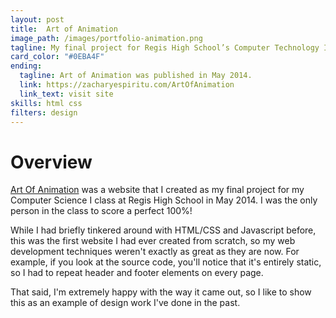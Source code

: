 ```yaml
---
layout: post
title:  Art of Animation
image_path: /images/portfolio-animation.png
tagline: My final project for Regis High School’s Computer Technology I course
card_color: "#0EBA4F"
ending:
  tagline: Art of Animation was published in May 2014.
  link: https://zacharyespiritu.com/ArtOfAnimation
  link_text: visit site
skills: html css
filters: design
---
```


# Overview

[Art Of Animation][art-of-animation] was a website that I created as my final project for my Computer Science I class at Regis High School in May 2014. I was the only person in the class to score a perfect 100%!

While I had briefly tinkered around with HTML/CSS and Javascript before, this was the first website I had ever created from scratch, so my web development techniques weren't exactly as great as they are now. For example, if you look at the source code, you'll notice that it's entirely static, so I had to repeat header and footer elements on every page.

That said, I'm extremely happy with the way it came out, so I like to show this as an example of design work I've done in the past.

<figure class="lazyload">
    <img class="responsive-image lazyload" data-src="/images/projects/art-of-animation/render.png">
</figure>

[art-of-animation]: https://zacharyespiritu.com/ArtOfAnimation
